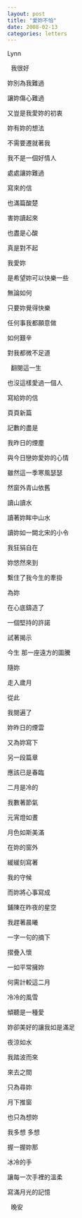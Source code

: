 ```yaml
---
layout: post
title: "愛妳不怕"
date: 2008-02-13
categories: letters
---
```



Lynn


 
我很好


妳別為我難過


讓妳傷心難過


又豈是我愛妳的初衷


妳有妳的想法


不需要遷就著我


我不是一個好情人


處處讓妳難過


寫來的信


也滿篇酸楚


害妳讀起來


也盡是心酸


真是對不起


我愛妳


是希望妳可以快樂一些


無論如何


只要妳覺得快樂


任何事我都願意做


如何艱辛


對我都微不足道


 
翻閱這一生


也沒這樣愛過一個人


寫給妳的信


頁頁新篇


記數的盡是


我昨日的煙塵


與今日戀妳愛妳的心情


雖然這一季寒風瑟瑟


然窗外青山依舊


讀山讀水


讀著妳眸中山水


讀妳如一闕北宋的小令


我狂狷自在


妳悠然來到


繫住了我今生的牽掛


為妳


在心底鑄造了


一個堅持的許諾


試著揭示


今生 那一座遠方的圖騰


隨妳


走入歲月


從此


我閱遍了


妳昨日的煙雲


又為妳寫下


另一段篇章


應該已是春臨


二月是冷的


我數著節氣


元宵燈如晝


月色如斯美滿


在妳的窗外


緩緩刻寫著


我的守候


而妳將心事寫成


鋪陳在昨夜的星空


我趕著晨曦


一字一句的摘下


摺疊入懷


一如平常擁妳


何需計較這二月


冷冷的風雪


傾聽是一種愛


妳卻美好的讓我如是滿足


夜涼如水


我踏波而來


來去之間


只為尋妳


月下推窗


也只為想妳


我多想 多想


握一握妳那


冰冷的手


讓每一次手裡的溫柔


寫滿月光的記憶


 
晚安
